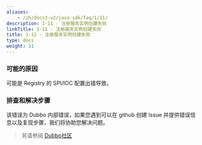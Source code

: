 ```yaml
---
aliases:
    - /zh/docs3-v2/java-sdk/faq/1/11/
description: 1-11 - 注册服务实例创建失败
linkTitle: 1-11 - 注册服务实例创建失败
title: 1-11 - 注册服务实例创建失败
type: docs
weight: 11
---
```



### 可能的原因
可能是 Registry 的 SPI/IOC 配置出错导致。
### 排查和解决步骤
该错误为 Dubbo 内部错误，如果您遇到可以在 github 创建 Issue 并提供错误信息以及复现步骤，我们将协助您解决问题。

> 另请参阅
[Dubbo社区](https://github.com/apache/dubbo)